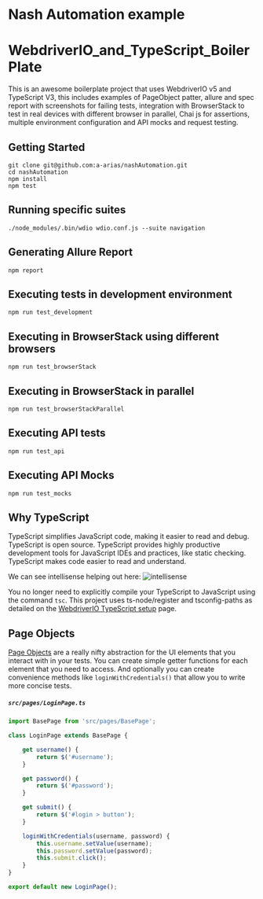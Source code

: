 # Nash Automation example

# WebdriverIO_and_TypeScript_BoilerPlate
This is an awesome boilerplate project that uses WebdriverIO v5 and TypeScript V3, this includes examples of PageObject patter, allure and spec report with screenshots for failing tests, integration with BrowserStack to test in real devices with different browser in parallel, Chai js for assertions, multiple environment configuration and API mocks and request testing.

## Getting Started
```
git clone git@github.com:a-arias/nashAutomation.git
cd nashAutomation
npm install
npm test
```
## Running specific suites
```
./node_modules/.bin/wdio wdio.conf.js --suite navigation   
```

## Generating Allure Report
```
npm report
```

## Executing tests in development environment
```
npm run test_development
```

## Executing in BrowserStack using different browsers
```
npm run test_browserStack 
```

## Executing in BrowserStack in parallel
```
npm run test_browserStackParallel
```

## Executing API tests
```
npm run test_api
```

## Executing API Mocks
```
npm run test_mocks
```


## Why TypeScript
TypeScript simplifies JavaScript code, making it easier to read and debug. TypeScript is open source. TypeScript provides highly productive development tools for JavaScript IDEs and practices, like static checking. TypeScript makes code easier to read and understand.

We can see intellisense helping out here:
![intellisense](https://github.com/jpolley/WebdriverIO_v5_TypeScript/blob/master/src/assets/intellisense.png)

You no longer need to explicitly compile your TypeScript to JavaScript using the command `tsc`. This project uses ts-node/register and tsconfig-paths as detailed on the [WebdriverIO TypeScript setup](https://webdriver.io/docs/typescript.html) page. 

## Page Objects

[Page Objects](https://martinfowler.com/bliki/PageObject.html) are a really nifty abstraction for the UI elements that you interact with in your tests. You can create simple getter functions for each element that you need to access. And optionally you can create convenience methods like `loginWithCredentials()` that allow you to write more concise tests. 

##### `src/pages/LoginPage.ts`

```typescript
import BasePage from 'src/pages/BasePage';

class LoginPage extends BasePage {

    get username() {
        return $('#username');
    }

    get password() {
        return $('#password');
    }

    get submit() {
        return $('#login > button');
    }

    loginWithCredentials(username, password) {
        this.username.setValue(username);
        this.password.setValue(password);
        this.submit.click();
    }
}

export default new LoginPage();
```